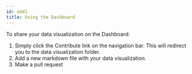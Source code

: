 ```yaml
---
id: add1
title: Using the Dashboard
---
```


To share your data visualization on the Dashboard:
1. Simply click the Contribute link on the navigation bar. This will redirect you to the data visualization folder.
2. Add a new markdown file with your data visualization.
3. Make a pull request 